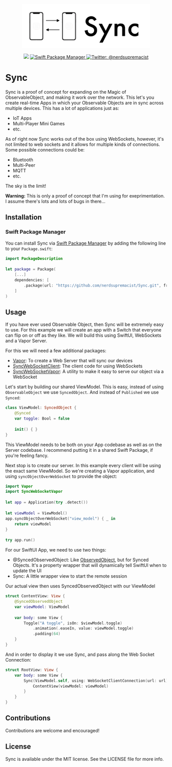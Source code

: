 <p align="center">
    <img src="logo.png" width="400" max-width="90%" alt="Sync" />
</p>

<p align="center">
    <img src="https://img.shields.io/badge/Swift-5.5-orange.svg" />
    <a href="https://swift.org/package-manager">
        <img src="https://img.shields.io/badge/swiftpm-compatible-brightgreen.svg?style=flat" alt="Swift Package Manager" />
    </a>
    <a href="https://twitter.com/nerdsupremacist">
        <img src="https://img.shields.io/badge/twitter-@nerdsupremacist-blue.svg?style=flat" alt="Twitter: @nerdsupremacist" />
    </a>
</p>

# Sync
Sync is a proof of concept for expanding on the Magic of ObservableObject, and making it work over the network. 
This let's you create real-time Apps in which your Observable Objects are in sync across multiple devices.
This has a lot of applications just as:
- IoT Apps
- Multi-Player Mini Games
- etc.

As of right now Sync works out of the box using WebSockets, however, it's not limited to web sockets and it allows for multiple kinds of connections. Some possible connections could be:
- Bluetooth
- Multi-Peer
- MQTT
- etc.

The sky is the limit!

**Warning:** This is only a proof of concept that I'm using for exeprimentation. I assume there's lots and lots of bugs in there...

## Installation
### Swift Package Manager

You can install Sync via [Swift Package Manager](https://swift.org/package-manager/) by adding the following line to your `Package.swift`:

```swift
import PackageDescription

let package = Package(
    [...]
    dependencies: [
        .package(url: "https://github.com/nerdsupremacist/Sync.git", from: "0.1.0")
    ]
)
```

## Usage

If you have ever used Observable Object, then Sync will be extremely easy to use. 
For this example we will create an app with a Switch that everyone can flip on or off as they like. We will build this using SwiftUI, WebSockets and a Vapor Server.

For this we will need a few additional packages:
- [Vapor](https://vapor.codes): To create a Web Server that will sync our devices
- [SyncWebSocketClient](https://github.com/nerdsupremacist/SyncWebSocketClient): The client code for using WebSockets
- [SyncWebSocketVapor](https://github.com/nerdsupremacist/SyncWebSocketVapor): A utility to make it easy to serve our object via a WebSocket

Let's start by building our shared ViewModel. This is easy, instead of using `ObservableObject` we use `SyncedObject`. And instead of `Published` we use `Synced`:
```swift
class ViewModel: SyncedObject {
    @Synced
    var toggle: Bool = false

    init() { }
}
```

This ViewModel needs to be both on your App codebase as well as on the Server codebase. I recommend putting it in a shared Swift Package, if you're feeling fancy.

Next stop is to create our server. In this example every client will be using the exact same ViewModel. So we're creating a Vapor application, and using `syncObjectOverWebSocket` to provide the object:

```swift
import Vapor
import SyncWebSocketVapor

let app = Application(try .detect())

let viewModel = ViewModel()
app.syncObjectOverWebSocket("view_model") { _ in
    return viewModel
}

try app.run()
```

For our SwiftUI App, we need to use two things:
- @SyncedObservedObject: Like [ObservedObject](https://developer.apple.com/documentation/swiftui/observedobject), but for Synced Objects. It's a property wrapper that will dynamically tell SwiftUI when to update the UI
- Sync: A little wrapper view to start the remote session

Our actual view then uses SyncedObservedObject with our ViewModel
```swift
struct ContentView: View {
    @SyncedObservedObject
    var viewModel: ViewModel

    var body: some View {
        Toggle("A toggle", isOn: $viewModel.toggle)
            .animation(.easeIn, value: viewModel.toggle)
            .padding(64)
    }
}
```

And in order to display it we use Sync, and pass along the Web Socket Connection:
```swift
struct RootView: View {
    var body: some View {
        Sync(ViewModel.self, using: WebSocketClientConnection(url: url)) { viewModel in
            ContentView(viewModel: viewModel)
        }
    }
}
```

## Contributions
Contributions are welcome and encouraged!

## License
Sync is available under the MIT license. See the LICENSE file for more info.
